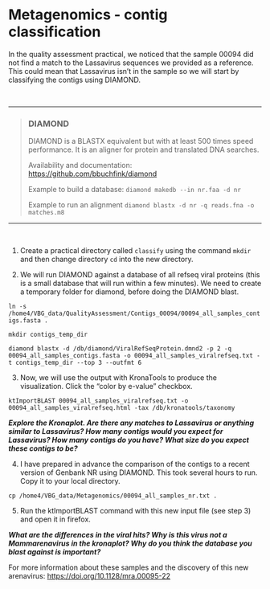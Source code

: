 # Metagenomics - contig classification

In the quality assessment practical, we noticed that the sample 00094 did not find a match to the Lassavirus sequences we provided as a reference. This could mean that Lassavirus isn’t in the sample so we will start by classifying the contigs using DIAMOND.


<br/>

***
> ### DIAMOND
> DIAMOND is a BLASTX equivalent but with at least 500 times speed performance. It is an aligner for protein and translated DNA searches. 
>
> Availability and documentation: <https://github.com/bbuchfink/diamond>
>
> Example to build a database:
> ```diamond makedb --in nr.faa -d nr```
>
> Example to run an alignment
> ```diamond blastx -d nr -q reads.fna -o matches.m8```
 
***
<br/>

1) Create a practical directory called `classify` using the command `mkdir` and then change directory `cd` into the new directory.

2) We will run DIAMOND against a database of all refseq viral proteins (this is a small database that will run within a few minutes). We need to create a temporary folder for diamond, before doing the DIAMOND blast.

```ln -s /home4/VBG_data/QualityAssessment/Contigs_00094/00094_all_samples_contigs.fasta .```

```mkdir contigs_temp_dir```

```diamond blastx -d /db/diamond/ViralRefSeqProtein.dmnd2 -p 2 -q 00094_all_samples_contigs.fasta -o 00094_all_samples_viralrefseq.txt -t contigs_temp_dir --top 3 --outfmt 6```


3)	Now, we will use the output with KronaTools to produce the visualization. Click the “color by e-value” checkbox. 

```ktImportBLAST 00094_all_samples_viralrefseq.txt -o 00094_all_samples_viralrefseq.html -tax /db/kronatools/taxonomy```

__*Explore the Kronaplot. Are there any matches to Lassavirus or anything similar to Lassavirus? How many contigs would you expect for Lassavirus? How many contigs do you have? What size do you expect these contigs to be?*__


4)	I have prepared in advance the comparison of the contigs to a recent version of Genbank NR using DIAMOND. This took several hours to run. Copy it to your local directory.  
 
```cp /home4/VBG_data/Metagenomics/00094_all_samples_nr.txt .``` 

5)	Run the ktImportBLAST command with this new input file (see step 3) and open it in firefox. 


__*What are the differences in the viral hits? Why is this virus not a Mammarenavirus in the kronaplot? Why do you think the database you blast against is important?*__

For more information about these samples and the discovery of this new arenavirus: <https://doi.org/10.1128/mra.00095-22>

